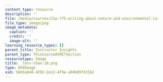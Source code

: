 ```yaml
---
content_type: resource
description: ''
file: /media/courses/21w-775-writing-about-nature-and-environmental-issues-spring-2017/50d1e84842922e124f9aa94b89f43162_less-than-10.png
file_type: image/png
image_metadata:
  caption: ''
  credit: ''
  image-alt: ''
learning_resource_types: []
parent_title: Instructor Insights
parent_type: ThisCourseAtMITSection
resourcetype: Image
title: _less-than-10.png
type: OCWImage
uid: 50d1e848-4292-2e12-4f9a-a94b89f43162
---
```

